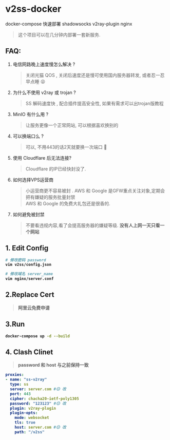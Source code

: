 # v2ss-docker 

docker-compose 快速部署 shadowsocks v2ray-plugin nginx  <br>


> 这个项目可以在几分钟内部署一套新服务.

## FAQ:

1. 电信网路晚上速度慢怎么解决 ?
   > 关闭光猫 QOS , 关闭后速度还是慢可使用国内服务器转发, 或者忍一忍 早点睡 😝
1. 为什么不使用 v2ray 或 trojan ?
   > SS 解码速度快 , 配合插件提高安全性, 如果有需求可以出trojan版教程 
1. MinIO 有什么用 ?
   > 让服务更像一个正常网站, 可以根据喜欢换别的
1. 可以换端口么 ?
   > 可以, 不用443的话2天就要换一次端口 🤣
1. 使用 Cloudflare 后无法连接?
   > Cloudflare 的IP已经快封没了. 
1. 如何选择VPS运营商
   > 小运营商更不容易被封 . AWS 和 Google 是GFW重点关注对象,定期会把有嫌疑的服务批量封禁 <br>
   > AWS 和 Google 的免费大礼包还是很香的.<br>
1. 如何避免被封禁
   > 不要看违规内容,看了会提高服务器的嫌疑等级. <b>没有人上网一天只看一个网站<b>




## 1. Edit Config
```bash
# 修改密码 password
vim v2ss/config.json

# 修改域名 server_name
vim nginx/server.conf
```
## 2.Replace Cert
> 阿里云免费申请

## 3.Run

```bash
docker-compose up -d --build
```

## 4. Clash Clinet
> password 和 host 与之前保持一致
```yaml
proxies:
- name: "ss-v2ray"
  type: ss
  server: server.com #😐 改
  port: 443
  cipher: chacha20-ietf-poly1305
  password: "123123" #😐 改
  plugin: v2ray-plugin
  plugin-opts:
    mode: websocket
    tls: true
    host: server.com #😐 改
    path: "/v2ss"
```
